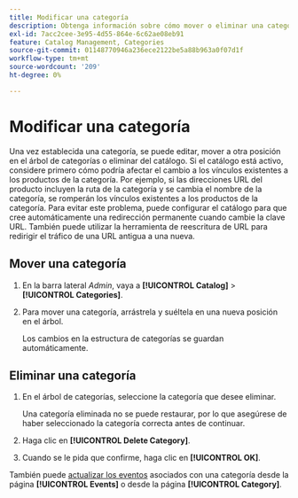 ```yaml
---
title: Modificar una categoría
description: Obtenga información sobre cómo mover o eliminar una categoría.
exl-id: 7acc2cee-3e95-4d55-864e-6c62ae08eb91
feature: Catalog Management, Categories
source-git-commit: 01148770946a236ece2122be5a88b963a0f07d1f
workflow-type: tm+mt
source-wordcount: '209'
ht-degree: 0%

---
```


# Modificar una categoría

Una vez establecida una categoría, se puede editar, mover a otra posición en el árbol de categorías o eliminar del catálogo. Si el catálogo está activo, considere primero cómo podría afectar el cambio a los vínculos existentes a los productos de la categoría. Por ejemplo, si las direcciones URL del producto incluyen la ruta de la categoría y se cambia el nombre de la categoría, se romperán los vínculos existentes a los productos de la categoría. Para evitar este problema, puede configurar el catálogo para que cree automáticamente una redirección permanente cuando cambie la clave URL. También puede utilizar la herramienta de reescritura de URL para redirigir el tráfico de una URL antigua a una nueva.

## Mover una categoría

1. En la barra lateral _Admin_, vaya a **[!UICONTROL Catalog]** > **[!UICONTROL Categories]**.

1. Para mover una categoría, arrástrela y suéltela en una nueva posición en el árbol.

   Los cambios en la estructura de categorías se guardan automáticamente.

## Eliminar una categoría

1. En el árbol de categorías, seleccione la categoría que desee eliminar.

   Una categoría eliminada no se puede restaurar, por lo que asegúrese de haber seleccionado la categoría correcta antes de continuar.

1. Haga clic en **[!UICONTROL Delete Category]**.

1. Cuando se le pida que confirme, haga clic en **[!UICONTROL OK]**.

También puede [actualizar los eventos](../merchandising-promotions/event-create.md#create-and-update-events) asociados con una categoría desde la página **[!UICONTROL Events]** o desde la página **[!UICONTROL Category]**.
